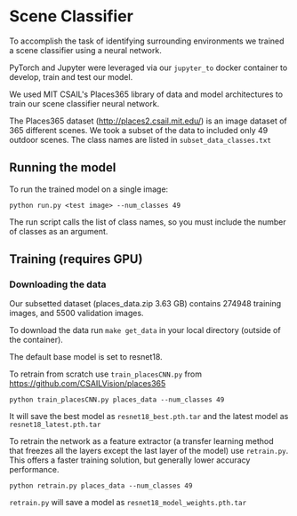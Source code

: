 # Scene Classifier

To accomplish the task of identifying surrounding environments we trained a scene classifier using a neural network. 

PyTorch and Jupyter were leveraged via our `jupyter_to` docker container to develop, train and test our model.   

We used MIT CSAIL's Places365 library of data and model architectures to train our scene classifier neural network.

The Places365 dataset (http://places2.csail.mit.edu/) is an image dataset of 365 different scenes. We took a subset of the data to included only 49  outdoor scenes. The class names are listed in `subset_data_classes.txt`

## Running the model

To run the trained model on a single image:

```
python run.py <test image> --num_classes 49
```

The run script calls the list of class names, so you must include the number of classes as an argument.


## Training (requires GPU)

### Downloading the data
Our subsetted dataset (places_data.zip 3.63 GB) contains 274948 training images, and 5500 validation images.

To download the data run `make get_data` in your local directory (outside of the container).

The default base model is set to resnet18.

To retrain from scratch use `train_placesCNN.py` from https://github.com/CSAILVision/places365

```
python train_placesCNN.py places_data --num_classes 49
```

It will save the best model as `resnet18_best.pth.tar` and the latest model as `resnet18_latest.pth.tar`



To retrain the network as a feature extractor (a transfer learning method that freezes all the layers except the last layer of the model) use `retrain.py`. This offers a faster training solution, but generally lower accuracy performance. 

```
python retrain.py places_data --num_classes 49
```

`retrain.py` will save a model as `resnet18_model_weights.pth.tar`


